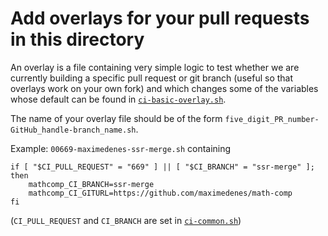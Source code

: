 # Add overlays for your pull requests in this directory

An overlay is a file containing very simple logic to test whether we are currently building a specific pull request or git branch (useful so that overlays work on your own fork) and which changes some of the variables whose default can be found in [`ci-basic-overlay.sh`](/dev/ci/ci-basic-overlay.sh).

The name of your overlay file should be of the form `five_digit_PR_number-GitHub_handle-branch_name.sh`.

Example: `00669-maximedenes-ssr-merge.sh` containing

```
if [ "$CI_PULL_REQUEST" = "669" ] || [ "$CI_BRANCH" = "ssr-merge" ]; then
    mathcomp_CI_BRANCH=ssr-merge
    mathcomp_CI_GITURL=https://github.com/maximedenes/math-comp
fi
```

(`CI_PULL_REQUEST` and `CI_BRANCH` are set in [`ci-common.sh`](/dev/ci/ci-common.sh))

